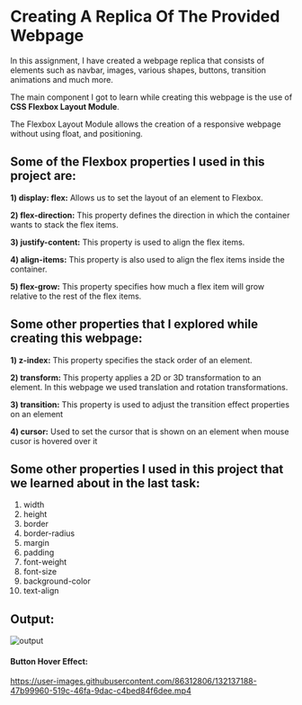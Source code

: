 # Creating A Replica Of The Provided Webpage
In this assignment, I have created a webpage replica that consists of elements such as navbar, images, various shapes, buttons, transition animations and much more.

The main component I got to learn while creating this webpage is the use of **CSS Flexbox Layout Module**.

The Flexbox Layout Module allows the creation of a responsive webpage without using float, and positioning.

## Some of the Flexbox properties I used in this project are:

**1) display: flex:** Allows us to set the layout of an element to Flexbox.

**2) flex-direction:** This property defines the direction in which the container wants to stack the flex items.

**3) justify-content:** This property is used to align the flex items.

**4) align-items:** This property is also used to align the flex items inside the container.

**5) flex-grow:** This property specifies how much a flex item will grow relative to the rest of the flex items.

## Some other properties that I explored while creating this webpage:

**1) z-index:** This property specifies the stack order of an element.

**2) transform:** This property applies a 2D or 3D transformation to an element. In this webpage we used translation and rotation transformations.

**3) transition:** This property is used to adjust the transition effect properties on an element

**4) cursor:** Used to set the cursor that is shown on an element when mouse cusor is hovered over it

## Some other properties I used in this project that we learned about in the last task:

1) width
2) height
3) border
4) border-radius
5) margin
6) padding
7) font-weight
8) font-size
9) background-color
10) text-align

## Output:

![output](https://user-images.githubusercontent.com/86312806/132137452-c9bbec86-e264-4d59-9af2-53d734e602d5.png)

#### Button Hover Effect:

https://user-images.githubusercontent.com/86312806/132137188-47b99960-519c-46fa-9dac-c4bed84f6dee.mp4


